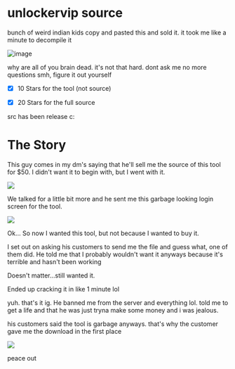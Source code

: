 # unlockervip source
bunch of weird indian kids copy and pasted this and sold it. it took me like a minute to decompile it

![image](https://user-images.githubusercontent.com/77902240/173671607-6ca78b15-340e-4601-8d32-ebfd6232c486.png)

why are all of you brain dead. it's not that hard. dont ask me no more questions smh, figure it out yourself

- [x] 10 Stars for the tool (not source)

- [x] 20 Stars for the full source

src has been release c:

# The Story

This guy comes in my dm's saying that he'll sell me the source of this tool for $50. I didn't want it to begin with, but I went with it.

<img src="https://images-ext-1.discordapp.net/external/y5htXZmj4LsOo51K-1kvMgR3Wpw_KD8XE_WWrrNhA4Y/https/pls-finger.me/ogp/5wlo1peAc.png">

We talked for a little bit more and he sent me this garbage looking login screen for the tool.

<img src="https://images-ext-2.discordapp.net/external/5W-NvZIlQmgZK-30bA_epv8BOVXblO2ascOAXdXtnyE/https/pls-finger.me/ogp/5wlnfGApJ.png?width=245&height=471">

Ok... So now I wanted this tool, but not because I wanted to buy it.

I set out on asking his customers to send me the file and guess what, one of them did. He told me that I probably wouldn't want it anyways because it's terrible and hasn't been working

Doesn't matter...still wanted it.

Ended up cracking it in like 1 minute lol

yuh. that's it ig. He banned me from the server and everything lol. told me to get a life and that he was just tryna make some money and i was jealous.

his customers said the tool is garbage anyways. that's why the customer gave me the download in the first place

<img src="https://images-ext-2.discordapp.net/external/C5eY5Lg9a3_Bf3Xlcu-iHy8cswvk89vxbrJBsY847Mk/https/pls-finger.me/ogp/5wloIgRU5.png?width=829&height=471">

peace out
